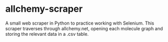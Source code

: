 # allchemy-scraper
A small web scraper in Python to practice working with Selenium. This scraper traverses through allchemy.net, opening each molecule graph and storing the relevant data in a .csv table.
